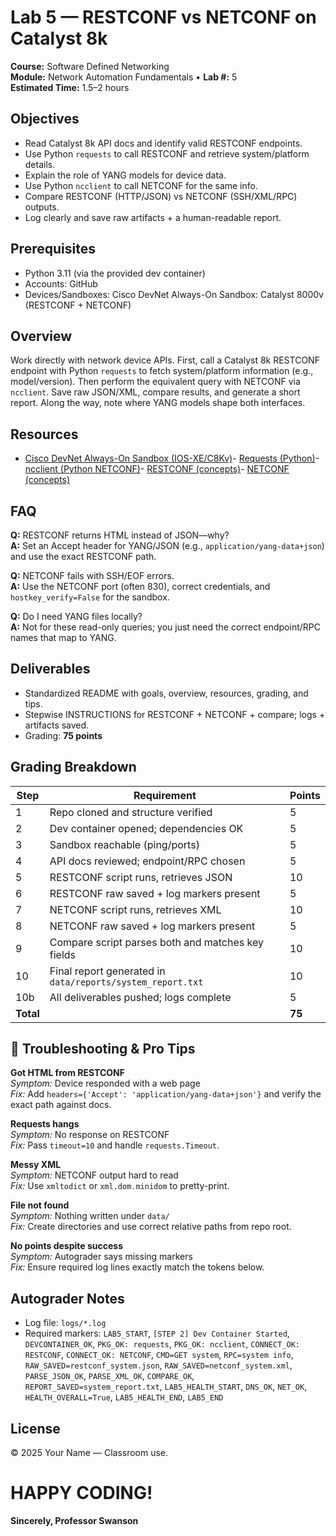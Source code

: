# Lab 5 — RESTCONF vs NETCONF on Catalyst 8k

**Course:** Software Defined Networking  
**Module:** Network Automation Fundamentals • **Lab #:** 5  
**Estimated Time:** 1.5–2 hours

## Objectives
- Read Catalyst 8k API docs and identify valid RESTCONF endpoints.
- Use Python `requests` to call RESTCONF and retrieve system/platform details.
- Explain the role of YANG models for device data.
- Use Python `ncclient` to call NETCONF for the same info.
- Compare RESTCONF (HTTP/JSON) vs NETCONF (SSH/XML/RPC) outputs.
- Log clearly and save raw artifacts + a human-readable report.

## Prerequisites
- Python 3.11 (via the provided dev container)
- Accounts: GitHub
- Devices/Sandboxes: Cisco DevNet Always-On Sandbox: Catalyst 8000v (RESTCONF + NETCONF)

## Overview
Work directly with network device APIs. First, call a Catalyst 8k RESTCONF endpoint with Python `requests` to fetch system/platform information (e.g., model/version). Then perform the equivalent query with NETCONF via `ncclient`. Save raw JSON/XML, compare results, and generate a short report. Along the way, note where YANG models shape both interfaces.


## Resources
- [Cisco DevNet Always-On Sandbox (IOS-XE/C8Kv)](https://developer.cisco.com/site/sandbox/)- [Requests (Python)](https://requests.readthedocs.io/en/latest/)- [ncclient (Python NETCONF)](https://ncclient.readthedocs.io/)- [RESTCONF (concepts)](https://www.rfc-editor.org/rfc/rfc8040)- [NETCONF (concepts)](https://www.rfc-editor.org/rfc/rfc6241)

## FAQ
**Q:** RESTCONF returns HTML instead of JSON—why?  
**A:** Set an Accept header for YANG/JSON (e.g., `application/yang-data+json`) and use the exact RESTCONF path.

**Q:** NETCONF fails with SSH/EOF errors.  
**A:** Use the NETCONF port (often 830), correct credentials, and `hostkey_verify=False` for the sandbox.

**Q:** Do I need YANG files locally?  
**A:** Not for these read-only queries; you just need the correct endpoint/RPC names that map to YANG.



## Deliverables
- Standardized README with goals, overview, resources, grading, and tips.
- Stepwise INSTRUCTIONS for RESTCONF + NETCONF + compare; logs + artifacts saved.
- Grading: **75 points**

## Grading Breakdown
| Step | Requirement | Points |
|---|---|---|
| 1 | Repo cloned and structure verified | 5 |
| 2 | Dev container opened; dependencies OK | 5 |
| 3 | Sandbox reachable (ping/ports) | 5 |
| 4 | API docs reviewed; endpoint/RPC chosen | 5 |
| 5 | RESTCONF script runs, retrieves JSON | 10 |
| 6 | RESTCONF raw saved + log markers present | 5 |
| 7 | NETCONF script runs, retrieves XML | 10 |
| 8 | NETCONF raw saved + log markers present | 5 |
| 9 | Compare script parses both and matches key fields | 10 |
| 10 | Final report generated in `data/reports/system_report.txt` | 10 |
| 10b | All deliverables pushed; logs complete | 5 |
| **Total** |  | **75** |

## 🔧 Troubleshooting & Pro Tips
**Got HTML from RESTCONF**  
*Symptom:* Device responded with a web page  
*Fix:* Add `headers={'Accept': 'application/yang-data+json'}` and verify the exact path against docs.

**Requests hangs**  
*Symptom:* No response on RESTCONF  
*Fix:* Pass `timeout=10` and handle `requests.Timeout`.

**Messy XML**  
*Symptom:* NETCONF output hard to read  
*Fix:* Use `xmltodict` or `xml.dom.minidom` to pretty-print.

**File not found**  
*Symptom:* Nothing written under `data/`  
*Fix:* Create directories and use correct relative paths from repo root.

**No points despite success**  
*Symptom:* Autograder says missing markers  
*Fix:* Ensure required log lines exactly match the tokens below.



## Autograder Notes
- Log file: `logs/*.log`
- Required markers: `LAB5_START`, `[STEP 2] Dev Container Started`, `DEVCONTAINER_OK`, `PKG_OK: requests`, `PKG_OK: ncclient`, `CONNECT_OK: RESTCONF`, `CONNECT_OK: NETCONF`, `CMD=GET system`, `RPC=system info`, `RAW_SAVED=restconf_system.json`, `RAW_SAVED=netconf_system.xml`, `PARSE_JSON_OK`, `PARSE_XML_OK`, `COMPARE_OK`, `REPORT_SAVED=system_report.txt`, `LAB5_HEALTH_START`, `DNS_OK`, `NET_OK`, `HEALTH_OVERALL=True`, `LAB5_HEALTH_END`, `LAB5_END`

## License
© 2025 Your Name — Classroom use.

# HAPPY CODING!

**Sincerely, Professor Swanson**